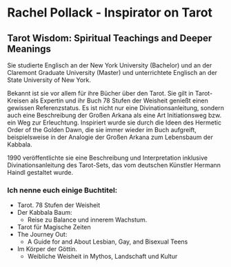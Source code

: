 # Rachel Pollack - Inspirator on Tarot
## Tarot Wisdom: Spiritual Teachings and Deeper Meanings
Sie studierte Englisch an der New York University (Bachelor) und an der Claremont Graduate University (Master) und unterrichtete Englisch an der State University of New York.

Bekannt ist sie vor allem für ihre Bücher über den Tarot. Sie gilt in Tarot-Kreisen als Expertin und ihr Buch 78 Stufen der Weisheit genießt einen gewissen Referenzstatus. Es ist nicht nur eine Divinationsanleitung, sondern auch eine Beschreibung der Großen Arkana als eine Art Initiationsweg bzw. ein Weg zur Erleuchtung. Inspiriert wurde sie durch die Ideen des Hermetic Order of the Golden Dawn, die sie immer wieder im Buch aufgreift, beispielsweise in der Analogie der Großen Arkana zum Lebensbaum der Kabbala.

1990 veröffentlichte sie eine Beschreibung und Interpretation inklusive Divinationsanleitung des Tarot-Sets, das vom deutschen Künstler Hermann Haindl gestaltet wurde.

### Ich nenne euch einige Buchtitel: 
* Tarot. 78 Stufen der Weisheit
* Der Kabbala Baum: 
    * Reise zu Balance und innerem Wachstum. 
* Tarot für Magische Zeiten
* The Journey Out: 
    * A Guide for and About Lesbian, Gay, and Bisexual Teens
* Im Körper der Göttin. 
    * Weibliche Weisheit in Mythos, Landschaft und Kultur